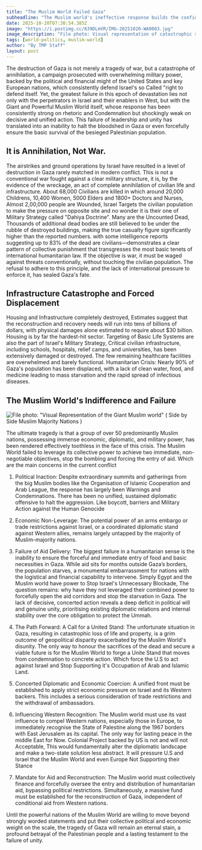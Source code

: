 ```yaml
---
title: "The Muslim World Failed Gaza"
subheadline: "The Muslim world's ineffective response builds the confidence of Israel and the USA, resulting in the catastrophe in Gaza."
date: 2025-10-20T07:30:54.385Z
image: "https://i.postimg.cc/639DLmVR/IMG-20251020-WA0003.jpg"
image_description: "File photo: Visual representation of catastrophic situations in Gaza; people are starving."
tags: [world-politics, muslim-world]
author: "By TMP Staff"
layout: post
---
```


The destruction of Gaza is not merely a tragedy of war, but a catastrophe of annihilation, a campaign prosecuted with overwhelming military power, backed by the political and financial might of the United States and key European nations, which consistently defend Israel's so Called "right to defend itself. Yet, the greatest failure in this epoch of devastation lies not only with the perpetrators in Israel and their enablers in West, but with the Giant and Powerful Muslim World itself, whose response has been consistently strong on rhetoric and Condemnation but shockingly weak on decisive and unified action. This failure of leadership and unity has translated into an inability to halt the bloodshed in Gaza or even forcefully ensure the basic survival of the besieged Palestinian population.

## It is Annihilation, Not War.

The airstrikes and ground operations by Israel have resulted in a level of destruction in Gaza rarely matched in modern conflict. This is not a conventional war fought against a clear military structure, it is, by the evidence of the wreckage, an act of complete annihilation of civilian life and infrastructure. About 68,000 Civilians are killed in which around 20,000 Childrens, 10,400 Women, 5000 Elders and 1800+ Doctors and Nurses, Almost 2,00,000 people are Wounded, Israel Targets the civilian population to make the pressure on opposite site and no wonder it is their one of Military Strategy called "Dahiya Doctrine". Many are the Uncounted Dead, Thousands of additional dead bodies are still believed to be under the rubble of destroyed buildings, making the true casualty figure significantly higher than the reported numbers. with some intelligence reports suggesting up to 83% of the dead are civilians—demonstrates a clear pattern of collective punishment that transgresses the most basic tenets of international humanitarian law. If the objective is war, it must be waged against threats conventionally, without touching the civilian population. The refusal to adhere to this principle, and the lack of international pressure to enforce it, has sealed Gaza's fate.

## Infrastructure Catastrophe and Forced Displacement

Housing and Infrastructure completely destroyed, Estimates suggest that the reconstruction and recovery needs will run into tens of billions of dollars, with physical damages alone estimated to require about $30 billion. Housing is by far the hardest-hit sector. Targeting of Basic Life Systems are also the part of Israel's Military Strategy, Critical civilian infrastructure, including schools, hospitals, relief camps, and universities, has been extensively damaged or destroyed. The few remaining healthcare facilities are overwhelmed and barely functional. Humanitarian Crisis: Nearly 90% of Gaza's population has been displaced, with a lack of clean water, food, and medicine leading to mass starvation and the rapid spread of infectious diseases.

## The Muslim World's Indifference and Failure

![File photo: "Visual Representation of the Giant Muslim world" ( Side by Side Muslim Majority Nations )](https://i.postimg.cc/85txymw0/IMG-20251020-WA0002.jpg)

The ultimate tragedy is that a group of over 50 predominantly Muslim nations, possessing immense economic, diplomatic, and military power, has been rendered effectively toothless in the face of this crisis. The Muslim World failed to leverage its collective power to achieve two immediate, non-negotiable objectives, stop the bombing and forcing the entry of aid. Which are the main concerns in the current conflict

1. Political Inaction: Despite extraordinary summits and gatherings from the big Muslim bodies like the Organisation of Islamic Cooperation and Arab League, the response has largely been Warnings and Condemnations. There has been no unified, sustained diplomatic offensive to halt the aggression. Like boycott, barriers and Military Action against the Human Genocide

2. Economic Non-Leverage: The potential power of an arms embargo or trade restrictions against Israel, or a coordinated diplomatic stand against Western allies, remains largely untapped by the majority of Muslim-majority nations.

3. Failure of Aid Delivery: The biggest failure in a humanitarian sense is the inability to ensure the forceful and immediate entry of food and basic necessities in Gaza. While aid sits for months outside Gaza’s borders, the population starves, a monumental embarrassment for nations with the logistical and financial capability to intervene. Simply Egypt and the Muslim world have power to Stop Israel's Unnecessary Blockade, The question remains: why have they not leveraged their combined power to forcefully open the aid corridors and stop the starvation in Gaza. The lack of decisive, concerted action reveals a deep deficit in political will and genuine unity, prioritising existing diplomatic relations and internal stability over the core obligation to protect the Ummah.

4. The Path Forward: A Call for a United Stand: The unfortunate situation in Gaza, resulting in catastrophic loss of life and property, is a grim outcome of geopolitical disparity exacerbated by the Muslim World's disunity. The only way to honour the sacrifices of the dead and secure a viable future is for the Muslim World to forge a Unite Stand that moves from condemnation to concrete action. Which force the U.S to act against Israel and Stop Supporting it's Occupation of Arab and Islamic Land.

5. Concerted Diplomatic and Economic Coercion: A unified front must be established to apply strict economic pressure on Israel and its Western backers. This includes a serious consideration of trade restrictions and the withdrawal of ambassadors.

6. Influencing Western Recognition: The Muslim world must use its vast influence to compel Western nations, especially those in Europe, to immediately recognise the State of Palestine along the 1967 borders with East Jerusalem as its capital. The only way for lasting peace in the middle East for Now. Colonial Project backed by US is not and will not Acceptable, This would fundamentally alter the diplomatic landscape and make a two-state solution less abstract. It will pressure U.S and Israel that the Muslim World and even Europe Not Supporting their Stance

7. Mandate for Aid and Reconstruction: The Muslim world must collectively finance and forcefully oversee the entry and distribution of humanitarian aid, bypassing political restrictions. Simultaneously, a massive fund must be established for the reconstruction of Gaza, independent of conditional aid from Western nations.

Until the powerful nations of the Muslim World are willing to move beyond strongly worded statements and put their collective political and economic weight on the scale, the tragedy of Gaza will remain an eternal stain, a profound betrayal of the Palestinian people and a lasting testament to the failure of unity.

